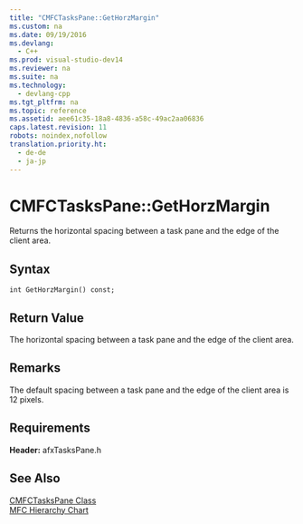 ```yaml
---
title: "CMFCTasksPane::GetHorzMargin"
ms.custom: na
ms.date: 09/19/2016
ms.devlang: 
  - C++
ms.prod: visual-studio-dev14
ms.reviewer: na
ms.suite: na
ms.technology: 
  - devlang-cpp
ms.tgt_pltfrm: na
ms.topic: reference
ms.assetid: aee61c35-18a8-4836-a58c-49ac2aa06836
caps.latest.revision: 11
robots: noindex,nofollow
translation.priority.ht: 
  - de-de
  - ja-jp
---
```

# CMFCTasksPane::GetHorzMargin
Returns the horizontal spacing between a task pane and the edge of the client area.  
  
## Syntax  
  
```  
int GetHorzMargin() const;  
```  
  
## Return Value  
 The horizontal spacing between a task pane and the edge of the client area.  
  
## Remarks  
 The default spacing between a task pane and the edge of the client area is 12 pixels.  
  
## Requirements  
 **Header:** afxTasksPane.h  
  
## See Also  
 [CMFCTasksPane Class](../vs140/CMFCTasksPane-Class.md)   
 [MFC Hierarchy Chart](../vs140/Hierarchy-Chart.md)